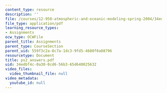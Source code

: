 ```yaml
---
content_type: resource
description: ''
file: /courses/12-950-atmospheric-and-oceanic-modeling-spring-2004/34edbf4c0a300cd656b365d640025632_ps2_answers.pdf
file_type: application/pdf
learning_resource_types:
- Assignments
ocw_type: OCWFile
parent_title: Assignments
parent_type: CourseSection
parent_uid: 559f3c2a-8c7a-1dc3-9fd5-4680f0a88796
resourcetype: Document
title: ps2_answers.pdf
uid: 34edbf4c-0a30-0cd6-56b3-65d640025632
video_files:
  video_thumbnail_file: null
video_metadata:
  youtube_id: null
---
```


